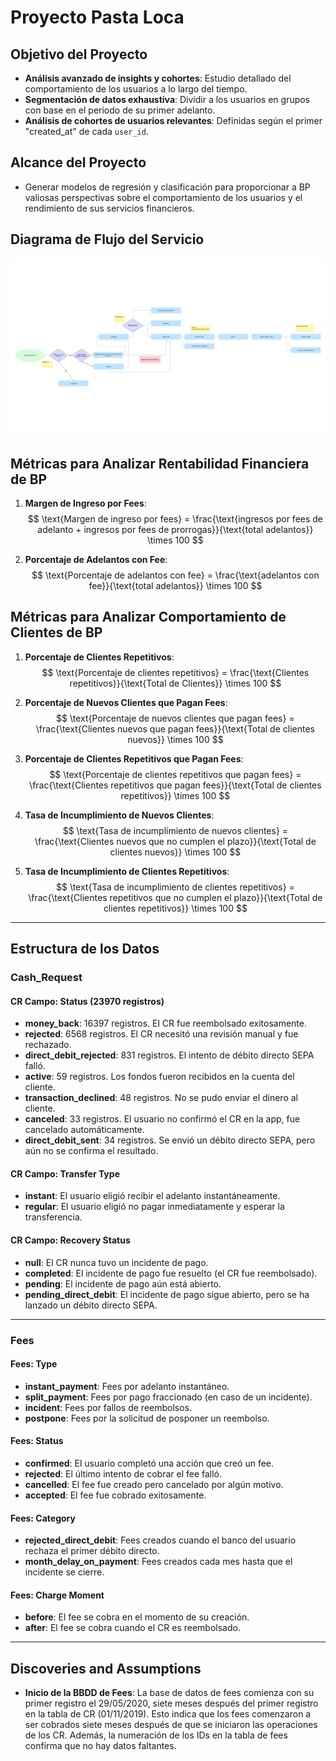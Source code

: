 # Proyecto Pasta Loca

## Objetivo del Proyecto

- **Análisis avanzado de insights y cohortes**: Estudio detallado del comportamiento de los usuarios a lo largo del tiempo.
- **Segmentación de datos exhaustiva**: Dividir a los usuarios en grupos con base en el periodo de su primer adelanto.
- **Análisis de cohortes de usuarios relevantes**: Definidas según el primer "created_at" de cada `user_id`.

## Alcance del Proyecto

- Generar modelos de regresión y clasificación para proporcionar a BP valiosas perspectivas sobre el comportamiento de los usuarios y el rendimiento de sus servicios financieros.

## Diagrama de Flujo del Servicio

![Github](Alejandro/Client%20requests%20CR.png)


## Métricas para Analizar Rentabilidad Financiera de BP

1. **Margen de Ingreso por Fees**:
    $$
    \text{Margen de ingreso por fees} = \frac{\text{ingresos por fees de adelanto + ingresos por fees de prorrogas}}{\text{total adelantos}} \times 100
    $$

2. **Porcentaje de Adelantos con Fee**:
    $$
    \text{Porcentaje de adelantos con fee} = \frac{\text{adelantos con fee}}{\text{total adelantos}} \times 100
    $$

## Métricas para Analizar Comportamiento de Clientes de BP

1. **Porcentaje de Clientes Repetitivos**:
    $$
    \text{Porcentaje de clientes repetitivos} = \frac{\text{Clientes repetitivos}}{\text{Total de Clientes}} \times 100
    $$

2. **Porcentaje de Nuevos Clientes que Pagan Fees**:
    $$
    \text{Porcentaje de nuevos clientes que pagan fees} = \frac{\text{Clientes nuevos que pagan fees}}{\text{Total de clientes nuevos}} \times 100
    $$

3. **Porcentaje de Clientes Repetitivos que Pagan Fees**:
    $$
    \text{Porcentaje de clientes repetitivos que pagan fees} = \frac{\text{Clientes repetitivos que pagan fees}}{\text{Total de clientes repetitivos}} \times 100
    $$

4. **Tasa de Incumplimiento de Nuevos Clientes**:
    $$
    \text{Tasa de incumplimiento de nuevos clientes} = \frac{\text{Clientes nuevos que no cumplen el plazo}}{\text{Total de clientes nuevos}} \times 100
    $$

5. **Tasa de Incumplimiento de Clientes Repetitivos**:
    $$
    \text{Tasa de incumplimiento de clientes repetitivos} = \frac{\text{Clientes repetitivos que no cumplen el plazo}}{\text{Total de clientes repetitivos}} \times 100
    $$

---

## Estructura de los Datos

### Cash_Request

#### CR Campo: Status (23970 registros)

- **money_back**: 16397 registros. El CR fue reembolsado exitosamente.
- **rejected**: 6568 registros. El CR necesitó una revisión manual y fue rechazado.
- **direct_debit_rejected**: 831 registros. El intento de débito directo SEPA falló.
- **active**: 59 registros. Los fondos fueron recibidos en la cuenta del cliente.
- **transaction_declined**: 48 registros. No se pudo enviar el dinero al cliente.
- **canceled**: 33 registros. El usuario no confirmó el CR en la app, fue cancelado automáticamente.
- **direct_debit_sent**: 34 registros. Se envió un débito directo SEPA, pero aún no se confirma el resultado.

#### CR Campo: Transfer Type

- **instant**: El usuario eligió recibir el adelanto instantáneamente.
- **regular**: El usuario eligió no pagar inmediatamente y esperar la transferencia.

#### CR Campo: Recovery Status

- **null**: El CR nunca tuvo un incidente de pago.
- **completed**: El incidente de pago fue resuelto (el CR fue reembolsado).
- **pending**: El incidente de pago aún está abierto.
- **pending_direct_debit**: El incidente de pago sigue abierto, pero se ha lanzado un débito directo SEPA.

---

### Fees

#### Fees: Type

- **instant_payment**: Fees por adelanto instantáneo.
- **split_payment**: Fees por pago fraccionado (en caso de un incidente).
- **incident**: Fees por fallos de reembolsos.
- **postpone**: Fees por la solicitud de posponer un reembolso.

#### Fees: Status

- **confirmed**: El usuario completó una acción que creó un fee.
- **rejected**: El último intento de cobrar el fee falló.
- **cancelled**: El fee fue creado pero cancelado por algún motivo.
- **accepted**: El fee fue cobrado exitosamente.

#### Fees: Category

- **rejected_direct_debit**: Fees creados cuando el banco del usuario rechaza el primer débito directo.
- **month_delay_on_payment**: Fees creados cada mes hasta que el incidente se cierre.

#### Fees: Charge Moment

- **before**: El fee se cobra en el momento de su creación.
- **after**: El fee se cobra cuando el CR es reembolsado.

---

## Discoveries and Assumptions

- **Inicio de la BBDD de Fees**: La base de datos de fees comienza con su primer registro el 29/05/2020, siete meses después del primer registro en la tabla de CR (01/11/2019). Esto indica que los fees comenzaron a ser cobrados siete meses después de que se iniciaron las operaciones de los CR. Además, la numeración de los IDs en la tabla de fees confirma que no hay datos faltantes.




